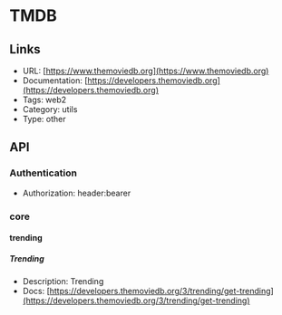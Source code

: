 # TMDB

## Links

* URL: [https://www.themoviedb.org](https://www.themoviedb.org)
* Documentation: [https://developers.themoviedb.org](https://developers.themoviedb.org)
* Tags: web2
* Category: utils
* Type: other

## API

### Authentication

* Authorization: header:bearer

### core

#### trending

##### Trending

* Description: Trending
* Docs: [https://developers.themoviedb.org/3/trending/get-trending](https://developers.themoviedb.org/3/trending/get-trending)
